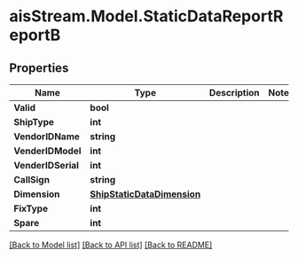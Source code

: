 # aisStream.Model.StaticDataReportReportB

## Properties

Name | Type | Description | Notes
------------ | ------------- | ------------- | -------------
**Valid** | **bool** |  | 
**ShipType** | **int** |  | 
**VendorIDName** | **string** |  | 
**VenderIDModel** | **int** |  | 
**VenderIDSerial** | **int** |  | 
**CallSign** | **string** |  | 
**Dimension** | [**ShipStaticDataDimension**](ShipStaticDataDimension.md) |  | 
**FixType** | **int** |  | 
**Spare** | **int** |  | 

[[Back to Model list]](../README.md#documentation-for-models) [[Back to API list]](../README.md#documentation-for-api-endpoints) [[Back to README]](../README.md)

